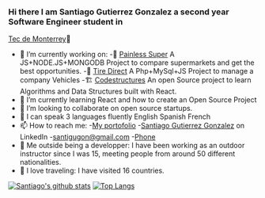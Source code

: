### Hi there I am Santiago Gutierrez Gonzalez a second year Software Engineer student in 
[Tec de Monterrey](https://tec.mx/es)👋

- 🔭 I’m currently working on:
    -:convenience_store: [Painless Super](https://painlesssuper.com)
        A JS+NODE.JS+MONGODB Project to compare supermarkets and get the best opportunities.
    -:red_car: [Tire Direct]()
        A Php+MySql+JS Project to manage a company Vehicles
    -:building_construction: [Codestructures]()
        An open Source project to learn Algorithms and Data Structures
        built with React.
- 🌱 I’m currently learning React and how to create an Open Source Project
- 👯 I’m looking to collaborate on open source startups.
- 💬 I can speak 3 languages fluently
      English
      Spanish
      French
- 📫 How to reach me:
    -[My portofolio]() 
    -[Santiago Gutierrez Gonzalez](https://www.linkedin.com/in/santiago-gutiérrez-gonzalez-9b7615203/) on LinkedIn
    -[santigugon@gmail.com](mailto:santigugon@gmail.com?subject=[GitHub]%20Source%20Han%20Sans)
    -[Phone](<a href="52 479 137-0321">)
- :carousel_horse: Me outside being a developper: I have been working as an outdoor instructor since I was 15, meeting people from
  around 50 different nationalities.
- :flight_departure: I love traveling: I have visited 16 countries.

 [![Santiago's github stats](https://github-readme-stats.vercel.app/api?username=santigugon&count_private=true&show_icons=true&theme=radical&hide_rank=false)](https://github.com/anuraghazra/github-readme-stats)
[![Top Langs](https://github-readme-stats.vercel.app/api/top-langs/?username=santigugon)](https://github.com/santigugon/github-readme-stats)
